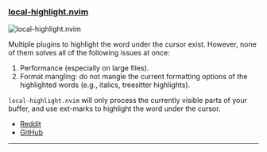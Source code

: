 <h3 id="local-highlight.nvim">
  <a href="#local-highlight.nvim">
    <span class="icon-text">
      <span class="icon">
        <i class="fa-solid fa-book"></i>
      </span>
    </span>
    <span>local-highlight.nvim</span>
  </a>
</h3>

![local-highlight.nvim](https://user-images.githubusercontent.com/4946827/217664452-eb79ff0c-fa91-4d24-adcd-519faf4a2785.gif)

Multiple plugins to highlight the word under the cursor exist. However, none of them solves all of the following issues
at once:

1. Performance (especially on large files).
2. Format mangling: do not mangle the current formatting options of the
   highlighted words (e.g., italics, treesitter highlights).

`local-highlight.nvim` will only process the currently visible parts of your buffer, and use ext-marks to highlight the 
word under the cursor.

- [Reddit](https://www.reddit.com/r/neovim/comments/10xf7s0/localhighlightnvim_blazing_fast_highlight_of_word/)
- [GitHub](https://github.com/tzachar/local-highlight.nvim)

---
